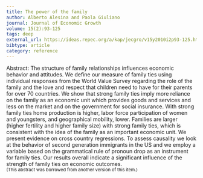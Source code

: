 ```yaml
---
title: The power of the family
author: Alberto Alesina and Paola Giuliano
journal: Journal of Economic Growth
volume: 15(2):93-125
tags: deep
external_url: https://ideas.repec.org/a/kap/jecgro/v15y2010i2p93-125.html
bibtype: article
category: reference
---
```

Abstract: The structure of family relationships influences economic behavior and attitudes. We define our measure of family ties using individual responses from the World Value Survey regarding the role of the family and the love and respect that children need to have for their parents for over 70 countries. We show that strong family ties imply more reliance on the family as an economic unit which provides goods and services and less on the market and on the government for social insurance. With strong family ties home production is higher, labor force participation of women and youngsters, and geographical mobility, lower. Families are larger (higher fertility and higher family size) with strong family ties, which is consistent with the idea of the family as an important economic unit. We present evidence on cross country regressions. To assess causality we look at the behavior of second generation immigrants in the US and we employ a variable based on the grammatical rule of pronoun drop as an instrument for family ties. Our results overall indicate a significant influence of the strength of family ties on economic outcomes.<br><small>(This abstract was borrowed from another version of this item.)</small>
